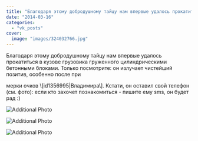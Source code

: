 ```yaml
---
title: "Благодаря этому добродушному тайцу нам впервые удалось прокатиться в кузове грузовика груженного цил..."
date: "2014-03-16"
categories: 
  - "vk_posts"
cover:
  image: "images/324032766.jpg"
---
```


Благодаря этому добродушному тайцу нам впервые удалось прокатиться в кузове грузовика груженного цилиндрическими бетонными блоками. Только посмотрите: он излучает чистейший позитив, особенно после при

<!--more--> мерки очков \[id1356995|Владимира\]. Кстати, он оставил свой телефон (см. фото): если кто захочет познакомиться - пишите ему sms, он будет рад :)

![Additional Photo](https://vodpop.ru/wp-content/uploads/2023/07/324032767.jpg)

![Additional Photo](https://vodpop.ru/wp-content/uploads/2023/07/324032768.jpg)

![Additional Photo](https://vodpop.ru/wp-content/uploads/2023/07/324032769.jpg)
